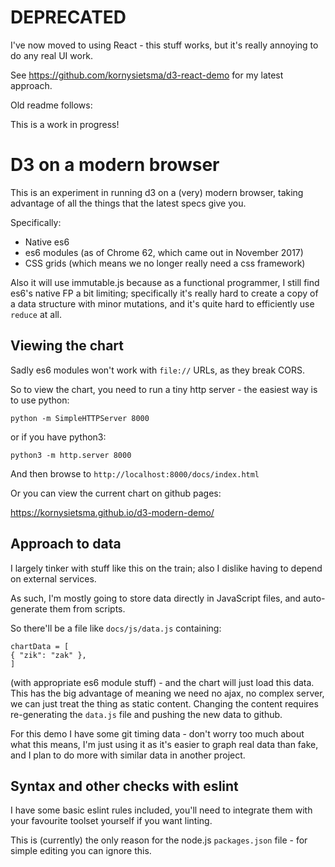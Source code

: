 # DEPRECATED

I've now moved to using React - this stuff works, but it's really annoying to do any real UI work.

See <https://github.com/kornysietsma/d3-react-demo> for my latest approach.

Old readme follows:

This is a work in progress!

# D3 on a modern browser

This is an experiment in running d3 on a (very) modern browser,
taking advantage of all the things that the latest specs
give you.

Specifically:

- Native es6
- es6 modules (as of Chrome 62, which came out in November 2017)
- CSS grids (which means we no longer really need a css framework)

Also it will use immutable.js because as a functional programmer,
I still find es6's native FP a bit limiting; specifically it's
really hard to create a copy of a data structure with minor
mutations, and it's quite hard to efficiently use `reduce` at all.

## Viewing the chart

Sadly es6 modules won't work with `file://` URLs, as they break
CORS.

So to view the chart, you need to run a tiny http server - the easiest way is to use python:

`python -m SimpleHTTPServer 8000`

or if you have python3:

`python3 -m http.server 8000`

And then browse to `http://localhost:8000/docs/index.html`

Or you can view the current chart on github pages:

https://kornysietsma.github.io/d3-modern-demo/

## Approach to data

I largely tinker with stuff like this on the train; also
I dislike having to depend on external services.

As such, I'm mostly going to store data directly in JavaScript
files, and auto-generate them from scripts.

So there'll be a file like `docs/js/data.js` containing:
```
chartData = [
{ "zik": "zak" },
]
```

(with appropriate es6 module stuff) - and the chart will just load this data.  This has the big advantage of meaning we need no ajax,
no complex server, we can just treat the thing as static content.
Changing the content requires re-generating the `data.js` file and
pushing the new data to github.

For this demo I have some git timing data - don't worry too much about
what this means, I'm just using it as it's easier to graph real data than fake,
and I plan to do more with similar data in another project.

## Syntax and other checks with eslint
I have some basic eslint rules included, you'll need to integrate them
with your favourite toolset yourself if you want linting.

This is (currently) the only reason for the node.js `packages.json` file - for simple
editing you can ignore this.
